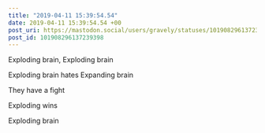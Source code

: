 ```yaml
---
title: "2019-04-11 15:39:54.54"
date: 2019-04-11 15:39:54.54 +00
post_uri: https://mastodon.social/users/gravely/statuses/101908296137239398
post_id: 101908296137239398
---
```

Exploding brain, Exploding brain

Exploding brain hates Expanding brain

They have a fight

Exploding wins

Exploding brain


